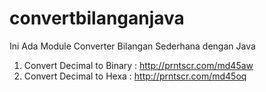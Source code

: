 # convertbilanganjava
Ini Ada Module Converter Bilangan Sederhana dengan Java
1) Convert Decimal to Binary : http://prntscr.com/md45aw
2) Convert Decimal to Hexa : http://prntscr.com/md45oq
